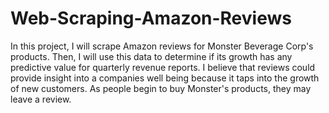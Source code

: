 # Web-Scraping-Amazon-Reviews
In this project, I will scrape Amazon reviews for Monster Beverage Corp's products. Then, I will use this data to determine if its growth has any predictive value for quarterly revenue reports. I believe that reviews could provide insight into a companies well being because it taps into the growth of new customers. As people begin to buy Monster's products, they may leave a review. 
